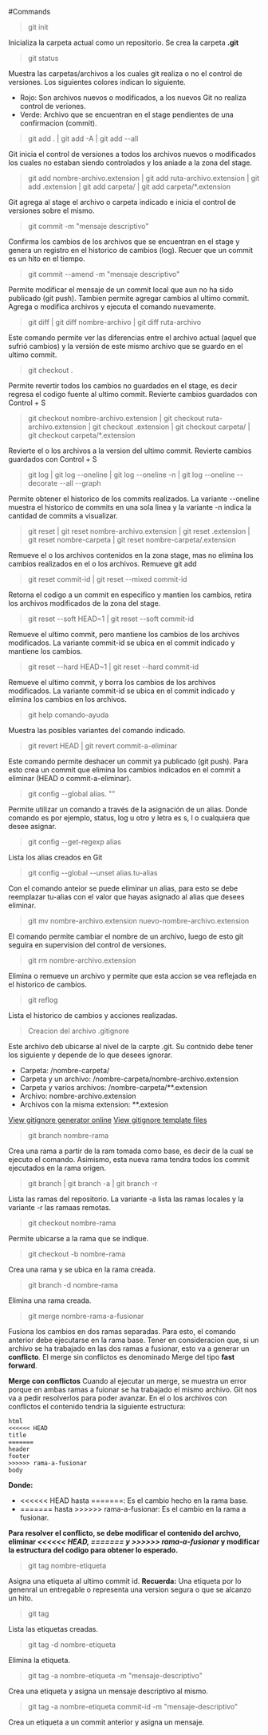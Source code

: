 #Commands

>git init 

Inicializa la carpeta actual como un repositorio. Se crea la carpeta **.git**

>git status

Muestra las carpetas/archivos a los cuales git realiza o no el control de versiones. Los siguientes colores indican lo siguiente.
- Rojo: Son archivos nuevos o modificados, a los nuevos Git no realiza control de veriones.
- Verde: Archivo que se encuentran en el stage pendientes de una confirmacion (commit).

> git add . | git add -A | git add --all

Git inicia el control de versiones a todos los archivos nuevos o modificados los cuales no estaban siendo controlados y los aniade a la zona del stage.

> git add nombre-archivo.extension | git add ruta-archivo.extension | git add .extension | git add carpeta/ | git add carpeta/*.extension

Git agrega al stage el archivo o carpeta indicado e inicia el control de versiones sobre el mismo.

>git commit -m "mensaje descriptivo"

Confirma los cambios de los archivos que se encuentran en el stage y genera un registro en el historico de cambios (log). Recuer que un commit es un hito en el tiempo.

>git commit --amend -m "mensaje descriptivo"

Permite modificar el mensaje de un commit local que aun no ha sido publicado (git push). Tambien permite agregar cambios al ultimo commit. Agrega o modifica archivos y ejecuta el comando nuevamente.

>git diff | git diff nombre-archivo | git diff ruta-archivo

Este comando permite ver las diferencias entre el archivo actual (aquel que sufrió cambios) y la versión de este mismo archivo que se guardo en el ultimo commit.

>git checkout .

Permite revertir todos los cambios no guardados en el stage, es decir regresa el codigo fuente al ultimo commit.
Revierte cambios guardados con Control + S

>git checkout nombre-archivo.extension | git checkout ruta-archivo.extension | git checkout .extension | git checkout carpeta/ | git checkout carpeta/*.extension

Revierte el o los archivos a la version del ultimo commit.
Revierte cambios guardados con Control + S

>git log | git log --oneline | git log --oneline -n | git log --oneline --decorate --all --graph

Permite obtener el historico de los commits realizados. La variante --oneline muestra el historico de commits en una sola linea y la variante -n indica la cantidad de commits a visualizar.

>git reset | git reset nombre-archivo.extension | git reset .extension | git reset nombre-carpeta | git reset nombre-carpeta/.extension

Remueve el o los archivos contenidos en la zona stage, mas no elimina los cambios realizados en el o los archivos.
Remueve git add

>git reset commit-id | git reset --mixed commit-id

Retorna el codigo a un commit en especifico y mantien los cambios, retira los archivos modificados de la zona del stage.

>git reset --soft HEAD~1 | git reset --soft commit-id

Remueve el ultimo commit, pero mantiene los cambios de los archivos modificados. La variante commit-id se ubica en el commit indicado y mantiene los cambios.

>git reset --hard HEAD~1 | git reset --hard commit-id

Remueve el ultimo commit, y borra los cambios de los archivos modificados. La variante commit-id se ubica en el commit indicado y elimina los cambios en los archivos.

>git help comando-ayuda

Muestra las posibles variantes del comando indicado.

> git revert HEAD | git revert commit-a-eliminar

Este comando permite deshacer un commit ya publicado (git push). Para esto crea un commit que elimina los cambios indicados en el commit a eliminar (HEAD o commit-a-eliminar).

>git config --global alias.<letra> "<comando>" 

Permite utilizar un comando a través de la asignación de un alias. Donde comando es por ejemplo, status, log u otro y letra es s, l o cualquiera que desee asignar. 

>git config --get-regexp alias

Lista los alias creados en Git

>git config --global --unset alias.tu-alias

Con el comando anteior se puede eliminar un alias, para esto se debe reemplazar tu-alias con el valor que hayas asignado al alias que desees eliminar.

>git mv nombre-archivo.extension nuevo-nombre-archivo.extension

El comando permite cambiar el nombre de un archivo, luego de esto git seguira en supervision del control de versiones.

>git rm nombre-archivo.extension

Elimina o remueve un archivo y permite que esta accion se vea reflejada en el historico de cambios.

>git reflog

Lista el historico de cambios y acciones realizadas.

>Creacion del archivo .gitignore

Este archivo deb ubicarse al nivel de la carpte .git. Su contnido debe tener los siguiente y depende de lo que desees ignorar.

- Carpeta: /nombre-carpeta/
- Carpeta y un archivo: /nombre-carpeta/nombre-archivo.extension
- Carpeta y varios archivos: /nombre-carpeta/**.extension
- Archivo: nombre-archivo.extension
- Archivos con la misma extension: **.extesion

[View gitignore generator online](https://www.toptal.com/developers/gitignore)
[View gitignore template files](https://github.com/github/gitignore)

> git branch nombre-rama

Crea una rama a partir de la ram tomada como base, es decir de la cual se ejecuto el comando. Asimismo, esta nueva rama tendra todos los commit ejecutados en la rama origen.

> git branch | git branch -a | git branch -r

Lista las ramas del repositorio. La variante -a lista las ramas locales y la variante -r las ramaas remotas.

> git checkout nombre-rama

Permite ubicarse a la rama que se indique.

> git checkout -b nombre-rama

Crea una rama y se ubica en la rama creada.

> git branch -d nombre-rama

Elimina una rama creada.

>git merge nombre-rama-a-fusionar

Fusiona los cambios en dos ramas separadas. Para esto, el comando anterior debe ejecutarse en la rama base.
Tener en consideracion que, si un archivo se ha trabajado en las dos ramas a fusionar, esto va a generar un **conflicto**.
El merge sin conflictos es denominado Merge del tipo **fast forward**.

**Merge con conflictos**
Cuando al ejecutar un merge, se muestra un error porque en ambas ramas a fuionar se ha trabajado el mismo archivo. Git nos va a pedir resolverlos para poder avanzar.
En el o los archivos con conflictos el contenido tendria la siguiente estructura:
```
html
<<<<<< HEAD
title
=======
header
footer
>>>>>> rama-a-fusionar
body
```
**Donde:**
- <<<<<< HEAD hasta =======: Es el cambio hecho en la rama base.
- ======= hasta >>>>>> rama-a-fusionar: Es el cambio en la rama a fusionar.

**Para resolver el conflicto, se debe modificar el contenido del archvo, eliminar *<<<<<< HEAD, ======= y >>>>>> rama-a-fusionar* y modificar la estructura del codigo para obtener lo esperado.**

> git tag nombre-etiqueta

Asigna una etiqueta al ultimo commit id.
**Recuerda:** Una etiqueta por lo genenral un entregable o representa una version segura o que se alcanzo un hito.

> git tag

Lista las etiquetas creadas.

> git tag -d nombre-etiqueta

Elimina la etiqueta.

> git tag -a nombre-etiqueta -m "mensaje-descriptivo"

Crea una etiqueta y asigna un mensaje descriptivo al mismo.

> git tag -a nombre-etiqueta commit-id -m "mensaje-descriptivo"

Crea un etiqueta a un commit anterior y asigna un mensaje.

